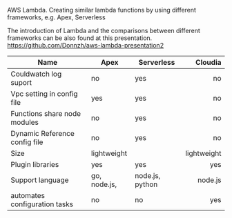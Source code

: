 AWS Lambda. Creating similar lambda functions by using different frameworks, e.g. Apex, Serverless

The introduction of Lambda and the comparisons between different frameworks can be also found at this presentation. https://github.com/Donnzh/aws-lambda-presentation2


Name | Apex | Serverless      | Cloudia
------- | ---------------- | ---------- | ---------:
Couldwatch log suport  | no | yes | no
Vpc setting in config file  | yes        | yes       | no
Functions share node modules   | no | yes     | no
Dynamic Reference config file | no        | yes       | no
Size |    lightweight     |        | lightweight
Plugin libraries |  yes    |    yes | yes
Support language|  go, node.js,     |  node.js, python | node.js
automates configuration tasks |  no    |    no | yes
